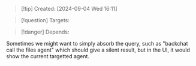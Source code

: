 
>[!tip] Created: [2024-09-04 Wed 16:11]

>[!question] Targets: 

>[!danger] Depends: 

Sometimes we might want to simply absorb the query, such as "backchat call the files agent" which should give a silent result, but in the UI, it would show the current targetted agent.